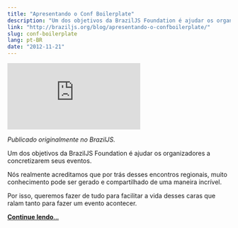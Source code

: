 ```yaml
---
title: "Apresentando o Conf Boilerplate"
description: "Um dos objetivos da BrazilJS Foundation é ajudar os organizadores a concretizarem seus eventos. Nós realmente acreditamos que por trás desses encontros regionais, muito conhecimento pode ser gerado e compartilhado de uma maneira incrível."
link: "http://braziljs.org/blog/apresentando-o-confboilerplate/"
slug: conf-boilerplate
lang: pt-BR
date: "2012-11-21"
---
```


<div class="iframe-wrap">
  <iframe src="https://www.youtube.com/embed/EI99oZI3nKY" frameborder="0" allowfullscreen="true">
  </iframe>
</div>

<!-- <p class="demo-download">
  <a href="http://braziljs.github.io/conf-boilerplate/">
    <img src="/static/img/tumblr/tumblr_lk325lvHwF1qe3219.png">
  </a>
  <a href="https://github.com/braziljs/conf-boilerplate">
    <img src="/static/img/tumblr/tumblr_lk325u7HMG1qe3219.png">
  </a>
</p> -->

_Publicado originalmente no BrazilJS._

Um dos objetivos da BrazilJS Foundation é ajudar os organizadores a concretizarem seus eventos.

Nós realmente acreditamos que por trás desses encontros regionais, muito conhecimento pode ser gerado e compartilhado de uma maneira incrível.

Por isso, queremos fazer de tudo para facilitar a vida desses caras que ralam tanto para fazer um evento acontecer.

[**Continue lendo**…](http://braziljs.org/blog/apresentando-o-confboilerplate/)
